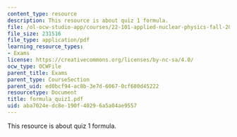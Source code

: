 ```yaml
---
content_type: resource
description: This resource is about quiz 1 formula.
file: /ol-ocw-studio-app/courses/22-101-applied-nuclear-physics-fall-2006/aba7024edc8e190f40296a5a04ae9557_formula_quiz1.pdf
file_size: 231516
file_type: application/pdf
learning_resource_types:
- Exams
license: https://creativecommons.org/licenses/by-nc-sa/4.0/
ocw_type: OCWFile
parent_title: Exams
parent_type: CourseSection
parent_uid: ed0bcf94-ac8b-3e7d-6067-0cf680d45222
resourcetype: Document
title: formula_quiz1.pdf
uid: aba7024e-dc8e-190f-4029-6a5a04ae9557
---
```

This resource is about quiz 1 formula.